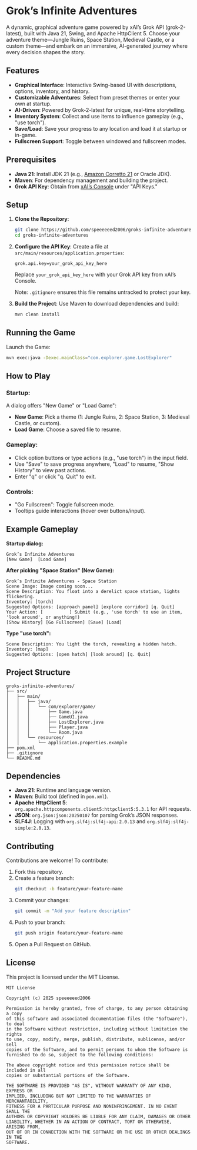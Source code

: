 # Grok’s Infinite Adventures

A dynamic, graphical adventure game powered by xAI’s Grok API (grok-2-latest), built with Java 21, Swing, and Apache HttpClient 5. Choose your adventure theme—Jungle Ruins, Space Station, Medieval Castle, or a custom theme—and embark on an immersive, AI-generated journey where every decision shapes the story.

## Features
- **Graphical Interface**: Interactive Swing-based UI with descriptions, options, inventory, and history.
- **Customizable Adventures**: Select from preset themes or enter your own at startup.
- **AI-Driven**: Powered by Grok-2-latest for unique, real-time storytelling.
- **Inventory System**: Collect and use items to influence gameplay (e.g., "use torch").
- **Save/Load**: Save your progress to any location and load it at startup or in-game.
- **Fullscreen Support**: Toggle between windowed and fullscreen modes.

## Prerequisites
- **Java 21**: Install JDK 21 (e.g., [Amazon Corretto 21](https://aws.amazon.com/corretto/) or Oracle JDK).
- **Maven**: For dependency management and building the project.
- **Grok API Key**: Obtain from [xAI’s Console](https://console.x.ai) under "API Keys."

## Setup
1. **Clone the Repository**:
   ```bash
   git clone https://github.com/speeeeeed2006/groks-infinite-adventures.git
   cd groks-infinite-adventures
   ```

2. **Configure the API Key**:
   Create a file at `src/main/resources/application.properties`:
   ```properties
   grok.api.key=your_grok_api_key_here
   ```
   Replace `your_grok_api_key_here` with your Grok API key from xAI’s Console.

   Note: `.gitignore` ensures this file remains untracked to protect your key.

3. **Build the Project**:
   Use Maven to download dependencies and build:
   ```bash
   mvn clean install
   ```

## Running the Game
Launch the Game:
```bash
mvn exec:java -Dexec.mainClass="com.explorer.game.LostExplorer"
```

## How to Play

### Startup:
A dialog offers "New Game" or "Load Game":
- **New Game**: Pick a theme (1: Jungle Ruins, 2: Space Station, 3: Medieval Castle, or custom).
- **Load Game**: Choose a saved file to resume.

### Gameplay:
- Click option buttons or type actions (e.g., "use torch") in the input field.
- Use "Save" to save progress anywhere, "Load" to resume, "Show History" to view past actions.
- Enter "q" or click "q. Quit" to exit.

### Controls:
- "Go Fullscreen": Toggle fullscreen mode.
- Tooltips guide interactions (hover over buttons/input).

## Example Gameplay

**Startup dialog:**
```
Grok’s Infinite Adventures
[New Game]  [Load Game]
```

**After picking "Space Station" (New Game):**
```
Grok’s Infinite Adventures - Space Station
Scene Image: Image coming soon...
Scene Description: You float into a derelict space station, lights flickering.
Inventory: [torch]
Suggested Options: [approach panel] [explore corridor] [q. Quit]
Your Action: [          ] Submit (e.g., 'use torch' to use an item, 'look around', or anything!)
[Show History] [Go Fullscreen] [Save] [Load]
```

**Type "use torch":**
```
Scene Description: You light the torch, revealing a hidden hatch.
Inventory: [map]
Suggested Options: [open hatch] [look around] [q. Quit]
```

## Project Structure
```
groks-infinite-adventures/
├── src/
│   ├── main/
│   │   ├── java/
│   │   │   └── com/explorer/game/
│   │   │       ├── Game.java
│   │   │       ├── GameUI.java
│   │   │       ├── LostExplorer.java
│   │   │       ├── Player.java
│   │   │       └── Room.java
│   │   └── resources/
│   │       └── application.properties.example
├── pom.xml
├── .gitignore
└── README.md
```

## Dependencies
- **Java 21**: Runtime and language version.
- **Maven**: Build tool (defined in `pom.xml`).
- **Apache HttpClient 5**: `org.apache.httpcomponents.client5:httpclient5:5.3.1` for API requests.
- **JSON**: `org.json:json:20250107` for parsing Grok’s JSON responses.
- **SLF4J**: Logging with `org.slf4j:slf4j-api:2.0.13` and `org.slf4j:slf4j-simple:2.0.13`.

## Contributing
Contributions are welcome! To contribute:
1. Fork this repository.
2. Create a feature branch:
   ```bash
   git checkout -b feature/your-feature-name
   ```
3. Commit your changes:
   ```bash
   git commit -m "Add your feature description"
   ```
4. Push to your branch:
   ```bash
   git push origin feature/your-feature-name
   ```
5. Open a Pull Request on GitHub.

## License

This project is licensed under the MIT License.

```
MIT License

Copyright (c) 2025 speeeeeed2006

Permission is hereby granted, free of charge, to any person obtaining a copy
of this software and associated documentation files (the "Software"), to deal
in the Software without restriction, including without limitation the rights
to use, copy, modify, merge, publish, distribute, sublicense, and/or sell
copies of the Software, and to permit persons to whom the Software is
furnished to do so, subject to the following conditions:

The above copyright notice and this permission notice shall be included in all
copies or substantial portions of the Software.

THE SOFTWARE IS PROVIDED "AS IS", WITHOUT WARRANTY OF ANY KIND, EXPRESS OR
IMPLIED, INCLUDING BUT NOT LIMITED TO THE WARRANTIES OF MERCHANTABILITY,
FITNESS FOR A PARTICULAR PURPOSE AND NONINFRINGEMENT. IN NO EVENT SHALL THE
AUTHORS OR COPYRIGHT HOLDERS BE LIABLE FOR ANY CLAIM, DAMAGES OR OTHER
LIABILITY, WHETHER IN AN ACTION OF CONTRACT, TORT OR OTHERWISE, ARISING FROM,
OUT OF OR IN CONNECTION WITH THE SOFTWARE OR THE USE OR OTHER DEALINGS IN THE
SOFTWARE.
```
